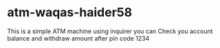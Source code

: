 # atm-waqas-haider58
This is a simple ATM machine using inquirer
you can Check you account balance and withdraw amount after pin code 1234
